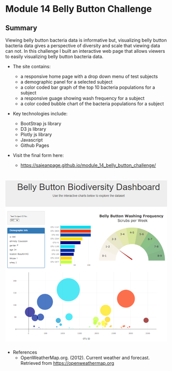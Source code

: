 # Module 14 Belly Button Challenge
## Summary

Viewing belly button bacteria data is informative but, visualizing belly button bacteria data gives a perspective of diversity and scale that viewing data can not. In this challenge I built an interactive web page that allows viewers to easily visualizing belly button bacteria data.  
- The site contains:
  - a responsive home page with a drop down menu of test subjects
  - a demographic panel for a selected subject
  - a color coded bar graph of the top 10 bacteria populations for a subject
  - a responsive guage showing wash frequency for a subject
  - a color coded bubble chart of the bacteria populations for a subject
 
- Key technologies include:
  - BootStrap js library
  - D3 js library  
  - Plotly js library
  - Javascript
  - Github Pages

- Visit the final form here: 
  - https://sajeanpage.github.io/module_14_belly_button_challenge/
# ![banner](images/belly.PNG)
- References
  - OpenWeatherMap.org. (2012). Сurrent weather and forecast. Retrieved from https://openweathermap.org

